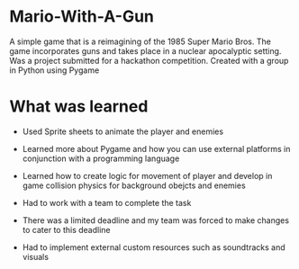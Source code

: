 # Mario-With-A-Gun
A simple game that is a reimagining of the 1985 Super Mario Bros. The game incorporates guns and takes place in a nuclear apocalyptic setting. Was a project submitted for a hackathon competition. Created with a group in Python using Pygame 

# What was learned

* Used Sprite sheets to animate the player and enemies

* Learned more about Pygame and how you can use external platforms in conjunction with a programming language

* Learned how to create logic for movement of player and develop in game collision physics for background obejcts and enemies

* Had to work with a team to complete the task

* There was a limited deadline and my team was forced to make changes to cater to this deadline

* Had to implement external custom resources such as soundtracks and visuals
